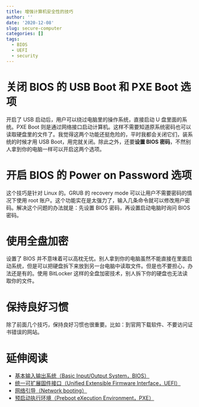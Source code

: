 ```yaml
---
title: 增强计算机安全性的技巧
author: ''
date: '2020-12-08'
slug: secure-computer
categories: []
tags:
  - BIOS
  - UEFI
  - security
---
```


# 关闭 BIOS 的 USB Boot 和 PXE Boot 选项

开启了 USB 启动后，用户可以绕过电脑里的操作系统，直接启动 U 盘里面的系统。PXE Boot 则是通过网络接口启动计算机。这样不需要知道原系统密码也可以读取硬盘里的文件了。我觉得这两个功能还挺危险的，平时我都会关闭它们，装系统的时候才用 USB Boot，用完就关闭。除此之外，还要**设置 BIOS 密码**，不然别人拿到你的电脑一样可以开启这两个选项。

# 开启 BIOS 的 Power on Password 选项

这个技巧是针对 Linux 的。GRUB 的 recovery mode 可以让用户不需要密码的情况下使用 root 账户。这个功能实在是太强力了，输入几条命令就可以修改用户密码。解决这个问题的办法就是：先设置 BIOS 密码，再设置启动电脑时询问 BIOS 密码。

# 使用全盘加密

设置了 BIOS 并不意味着可以高枕无忧。别人拿到你的电脑虽然不能直接在里面启动系统，但是可以把硬盘拆下来放到另一台电脑中读取文件。但是也不要担心，办法还是有的。使用 BitLocker 这样的全盘加密技术，别人拆下你的硬盘也无法读取你的文件。

# 保持良好习惯

除了前面几个技巧，保持良好习惯也很重要。比如：到官网下载软件、不要访问证书错误的网站。

# 延伸阅读

- [基本输入输出系统（Basic Input/Output System，BIOS）](https://zh.wikipedia.org/wiki/BIOS)
- [统一可扩展固件接口（Unified Extensible Firmware Interface，UEFI）](https://zh.wikipedia.org/zh-cn/%E7%B5%B1%E4%B8%80%E5%8F%AF%E5%BB%B6%E4%BC%B8%E9%9F%8C%E9%AB%94%E4%BB%8B%E9%9D%A2)
- [网络引导（Network booting）](https://zh.wikipedia.org/wiki/%E7%BD%91%E7%BB%9C%E5%BC%95%E5%AF%BC)
- [预启动执行环境（Preboot eXecution Environment，PXE）](https://zh.wikipedia.org/wiki/%E9%A2%84%E5%90%AF%E5%8A%A8%E6%89%A7%E8%A1%8C%E7%8E%AF%E5%A2%83)